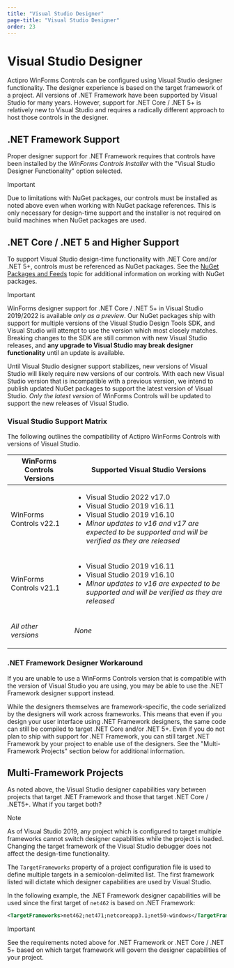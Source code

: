 ```yaml
---
title: "Visual Studio Designer"
page-title: "Visual Studio Designer"
order: 23
---
```

# Visual Studio Designer

Actipro WinForms Controls can be configured using Visual Studio designer functionality. The designer experience is based on the target framework of a project. All versions of .NET Framework have been supported by Visual Studio for many years. However, support for .NET Core / .NET 5+ is relatively new to Visual Studio and requires a radically different approach to host those controls in the designer.

## .NET Framework Support

Proper designer support for .NET Framework requires that controls have been installed by the *WinForms Controls Installer* with the "Visual Studio Designer Functionality" option selected.

> [!IMPORTANT]
> Due to limitations with NuGet packages, our controls must be installed as noted above even when working with NuGet package references. This is only necessary for design-time support and the installer is not required on build machines when NuGet packages are used.

## .NET Core / .NET 5 and Higher Support

To support Visual Studio design-time functionality with .NET Core and/or .NET 5+, controls must be referenced as NuGet packages.  See the [NuGet Packages and Feeds](nuget.md) topic for additional information on working with NuGet packages.

> [!IMPORTANT]
> WinForms designer support for .NET Core / .NET 5+ in Visual Studio 2019/2022 is available *only as a preview*.  Our NuGet packages ship with support for multiple versions of the Visual Studio Design Tools SDK, and Visual Studio will attempt to use the version which most closely matches.  Breaking changes to the SDK are still common with new Visual Studio releases, and **any upgrade to Visual Studio may break designer functionality** until an update is available.

Until Visual Studio designer support stabilizes, new versions of Visual Studio will likely require new versions of our controls.  With each new Visual Studio version that is incompatible with a previous version, we intend to publish updated NuGet packages to support the latest version of Visual Studio. *Only the latest version* of WinForms Controls will be updated to support the new releases of Visual Studio.

### Visual Studio Support Matrix

The following outlines the compatibility of Actipro WinForms Controls with versions of Visual Studio.

<table>
<thead>

<tr>
<th>WinForms Controls Versions</th>
<th>Supported Visual Studio Versions</th>
</tr>

</thead>
<tbody>

<tr>
<td>WinForms Controls v22.1</td>
<td>

- Visual Studio 2022 v17.0
- Visual Studio 2019 v16.11
- Visual Studio 2019 v16.10
- *Minor updates to v16 and v17 are expected to be supported and will be verified as they are released*

</td>
</tr>

<tr>
<td>WinForms Controls v21.1</td>
<td>

- Visual Studio 2019 v16.11
- Visual Studio 2019 v16.10
- *Minor updates to v16 are expected to be supported and will be verified as they are released*

</td>
</tr>

<tr>
<td>

*All other versions*

</td>
<td>

*None*

</td>
</tr>

</tbody>
</table>

### .NET Framework Designer Workaround

If you are unable to use a WinForms Controls version that is compatible with the version of Visual Studio you are using, you may be able to use the .NET Framework designer support instead.

While the designers themselves are framework-specific, the code serialized by the designers will work across frameworks. This means that even if you design your user interface using .NET Framework designers, the same code can still be compiled to target .NET Core and/or .NET 5+. Even if you do not plan to ship with support for .NET Framework, you can still target .NET Framework by your project to enable use of the designers. See the "Multi-Framework Projects" section below for additional information.

## Multi-Framework Projects

As noted above, the Visual Studio designer capabilities vary between projects that target .NET Framework and those that target .NET Core / .NET5+. What if you target both?

> [!NOTE]
> As of Visual Studio 2019, any project which is configured to target multiple frameworks cannot switch designer capabilities while the project is loaded. Changing the target framework of the Visual Studio debugger does not affect the design-time functionality.

The `TargetFrameworks` property of a project configuration file is used to define multiple targets in a semicolon-delimited list.  The first framework listed will dictate which designer capabilities are used by Visual Studio.

In the following example, the .NET Framework designer capabilities will be used since the first target of `net462` is based on .NET Framework:

```xml
<TargetFrameworks>net462;net471;netcoreapp3.1;net50-windows</TargetFrameworks>
```

> [!IMPORTANT]
> See the requirements noted above for .NET Framework or .NET Core / .NET 5+ based on which target framework will govern the designer capabilities of your project.
